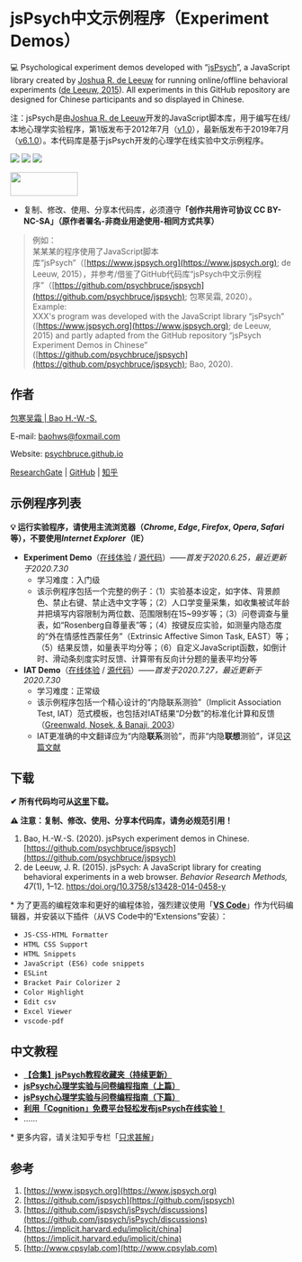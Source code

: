 <base target="_blank">

# jsPsych中文示例程序（Experiment Demos）

💻 Psychological experiment demos developed with “[jsPsych](https://www.jspsych.org)”, a JavaScript library created by [Joshua R. de Leeuw](https://www.vassar.edu/faculty/jdeleeuw/) for running online/offline behavioral experiments ([de Leeuw, 2015](https://doi.org/10.3758/S13428-014-0458-Y)). All experiments in this GitHub repository are designed for Chinese participants and so displayed in Chinese.

注：jsPsych是由[Joshua R. de Leeuw](https://www.vassar.edu/faculty/jdeleeuw/)开发的JavaScript脚本库，用于编写在线/本地心理学实验程序，第1版发布于2012年7月（[v1.0](https://github.com/jspsych/jsPsych/releases/tag/v1.0)），最新版发布于2019年7月（[v6.1.0](https://github.com/jspsych/jsPsych/releases/tag/v6.1.0)）。本代码库是基于jsPsych开发的心理学在线实验中文示例程序。

![](https://img.shields.io/badge/Language-JavaScript-success)
![](https://img.shields.io/github/license/psychbruce/jspsych?label=License&color=success)
[![](https://img.shields.io/github/stars/psychbruce/jspsych?style=social)](https://github.com/psychbruce/jspsych/stargazers)

<a href="https://en.wikipedia.org/wiki/Creative_Commons_license"><img src="https://s1.ax1x.com/2020/07/28/aAjUJg.jpg" width="120px" height="42px"></a>

- 复制、修改、使用、分享本代码库，必须遵守<b>「创作共用许可协议 CC BY-NC-SA」（原作者署名-非商业用途使用-相同方式共享）</b>

> 例如：<br/>
> 某某某的程序使用了JavaScript脚本库“jsPsych”（[https://www.jspsych.org](https://www.jspsych.org); de Leeuw, 2015），并参考/借鉴了GitHub代码库“jsPsych中文示例程序”（[https://github.com/psychbruce/jspsych](https://github.com/psychbruce/jspsych); 包寒吴霜, 2020）。<br/>
> Example:<br/>
> XXX's program was developed with the JavaScript library “jsPsych” ([https://www.jspsych.org](https://www.jspsych.org); de Leeuw, 2015) and partly adapted from the GitHub repository “jsPsych Experiment Demos in Chinese” ([https://github.com/psychbruce/jspsych](https://github.com/psychbruce/jspsych); Bao, 2020).


## 作者

[包寒吴霜 \| Bao H.-W.-S.](https://psychbruce.github.io)

E-mail: [baohws@foxmail.com](mailto:baohws@foxmail.com)

Website: [psychbruce.github.io](https://psychbruce.github.io)

[ResearchGate](https://www.researchgate.net/profile/Han_Wu_Shuang_Bao) |
[GitHub](https://github.com/psychbruce) |
[知乎](https://www.zhihu.com/people/psychbruce)


## 示例程序列表

**💡 运行实验程序，请使用主流浏览器（*Chrome*, *Edge*, *Firefox*, *Opera*, *Safari*等），不要使用*Internet Explorer*（IE）**

- **Experiment Demo**（[在线体验](https://psychbruce.github.io/jspsych/exp_demo/experiment) / [源代码](https://github.com/psychbruce/jspsych/tree/master/exp_demo/experiment)）——*首发于2020.6.25，最近更新于2020.7.30*
  + 学习难度：入门级
  + 该示例程序包括一个完整的例子：（1）实验基本设定，如字体、背景颜色、禁止右键、禁止选中文字等；（2）人口学变量采集，如收集被试年龄并把填写内容限制为两位数、范围限制在15~99岁等；（3）问卷调查与量表，如“Rosenberg自尊量表”等；（4）按键反应实验，如测量内隐态度的“外在情感性西蒙任务”（Extrinsic Affective Simon Task, EAST）等；（5）结果反馈，如量表平均分等；（6）自定义JavaScript函数，如倒计时、滑动条刻度实时反馈、计算带有反向计分题的量表平均分等
- **IAT Demo**（[在线体验](https://psychbruce.github.io/jspsych/iat_demo) / [源代码](https://github.com/psychbruce/jspsych/tree/master/iat_demo)）——*首发于2020.7.27，最近更新于2020.7.30*
  + 学习难度：正常级
  + 该示例程序包括一个精心设计的“内隐联系测验”（Implicit Association Test, IAT）范式模板，也包括对IAT结果“*D*分数”的标准化计算和反馈（[Greenwald, Nosek, & Banaji, 2003](https://doi.org/10.1037/0022-3514.85.2.197)）
  + IAT更准确的中文翻译应为“内隐**联系**测验”，而非“内隐**联想**测验”，详见[这篇文献](http://journal.psych.ac.cn/xlkxjz/CN/10.3724/SP.J.1042.2015.01966)


## 下载

**✔ 所有代码均可从[这里](https://github.com/psychbruce/jspsych/releases)下载。**

**⚠ 注意：复制、修改、使用、分享本代码库，请务必规范引用！**

1. Bao, H.-W.-S. (2020). jsPsych experiment demos in Chinese. [https://github.com/psychbruce/jspsych](https://github.com/psychbruce/jspsych)
2. de Leeuw, J. R. (2015). jsPsych: A JavaScript library for creating behavioral experiments in a web browser. *Behavior Research Methods, 47*(1), 1–12. [https:/doi.org/10.3758/s13428-014-0458-y](https:/doi.org/10.3758/s13428-014-0458-y)

\* 为了更高的编程效率和更好的编程体验，强烈建议使用「[**VS Code**](https://code.visualstudio.com)」作为代码编辑器，并安装以下插件（从VS Code中的“Extensions”安装）：
  + `JS-CSS-HTML Formatter`
  + `HTML CSS Support`
  + `HTML Snippets`
  + `JavaScript (ES6) code snippets`
  + `ESLint`
  + `Bracket Pair Colorizer 2`
  + `Color Highlight`
  + `Edit csv`
  + `Excel Viewer`
  + `vscode-pdf`


## 中文教程

- [**【合集】jsPsych教程收藏夹（持续更新）**](https://zhuanlan.zhihu.com/p/158022294)
- [**jsPsych心理学实验与问卷编程指南（上篇）**](https://zhuanlan.zhihu.com/p/150468198)
- [**jsPsych心理学实验与问卷编程指南（下篇）**](https://zhuanlan.zhihu.com/p/154428604)
- [**利用「Cognition」免费平台轻松发布jsPsych在线实验！**](https://zhuanlan.zhihu.com/p/159183585)
- ……

\* 更多内容，请关注知乎专栏「[只求甚解](https://zhuanlan.zhihu.com/inquisitive)」


## 参考

1. [https://www.jspsych.org](https://www.jspsych.org)
2. [https://github.com/jspsych](https://github.com/jspsych)
3. [https://github.com/jspsych/jsPsych/discussions](https://github.com/jspsych/jsPsych/discussions)
4. [https://implicit.harvard.edu/implicit/china](https://implicit.harvard.edu/implicit/china)
5. [http://www.cpsylab.com](http://www.cpsylab.com)
